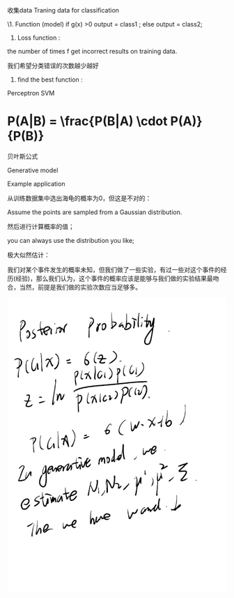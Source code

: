 收集data Traning data for classification

 \1.  Function (model)  if g(x) >0 output = class1 ; else output = class2;

1. Loss function  :

the number of times f get incorrect results on training data.

我们希望分类错误的次数越少越好

1. find the best function :

Perceptron SVM

# P(A|B) = \frac{P(B|A) \cdot P(A)}{P(B)}

贝叶斯公式

Generative model

 Example application

  从训练数据集中选出海龟的概率为0，但这是不对的：

Assume the points are sampled from a Gaussian distribution.

然后进行计算概率的值；

 you can always use the distribution you like;





极大似然估计：

我们对某个事件发生的概率未知，但我们做了一些实验，有过一些对这个事件的经历(经验)，那么我们认为，这个事件的概率应该是能够与我们做的实验结果最吻合，当然，前提是我们做的实验次数应当足够多。 



![image-20250806113802892](p10/image-20250806113802892.png)